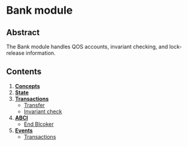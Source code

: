 # Bank module

## Abstract

The Bank module handles QOS accounts, invariant checking, and lock-release information.

## Contents

1. **[Concepts](1_concepts.md)**
2. **[State](2_state.md)**
3. **[Transactions](3_txs.md)**
    - [Transfer](3_txs.md#txtransfer)
    - [Invariant check](3_txs.md#txinvariantcheck)
4. **[ABCI](4_abci.md)**
    - [End Blcoker](4_abci.md#endblocker)
4. **[Events](5_events.md)**
    - [Transactions](5_events.md#transactions)
